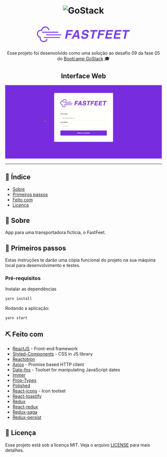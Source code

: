 <h1 align="center">
  <img alt="GoStack" src="https://rocketseat-cdn.s3-sa-east-1.amazonaws.com/bootcamp-header.png" width="200px" />
  <br />
  <br />
  <img alt="Fastfeet" title="Fastfeet" src="src/assets/images/logo.png" width="300px" />
</h1>

<p align="center">
  Esse projeto foi desenvolvido como uma solução ao desafio 09 da fase 05 do <a href="https://rocketseat.com.br/bootcamp">Bootcamp GoStack</a> 🎓
</p>

<h2 align="center">Interface Web</h2>

<p align="center">
	<img src=".github/frontend.gif"></img>
</p>

<hr />

## :page_facing_up: Índice

- [Sobre](#about)
- [Primeiros passos](#getting_started)
- [Feito com](#built_using)
- [Licença](#license)

## 🧐 Sobre <a name = "about"></a>

App para uma transportadora fictícia, o FastFeet.

## 🏁 Primeiros passos <a name = "getting_started"></a>

Estas instruçōes te darão uma cópia funcional do projeto na sua máquina local para desenvolvimento e testes.
### Pré-requisitos

Instalar as dependências

```sh
yarn install
```

Rodando a aplicação:

```sh
yarn start
```

## ⛏️ Feito com <a name = "built_using"></a>

- [ReactJS](https://reactjs.org/) - Front-end framework
- [Styled-Components](https://github.com/styled-components/styled-components) - CSS in JS library
- [Reactotron](https://github.com/infinitered/reactotron)
- [Axios](https://github.com/axios/axios) - Promise based HTTP client
- [Date-fns](https://github.com/date-fns/date-fns) - Toolset for manipulating JavaScript dates
- [Immer](https://immerjs.github.io/immer/docs/introduction)
- [Prop-Types](https://github.com/facebook/prop-types)
- [Polished](https://github.com/styled-components/polished)
- [React-icons](https://github.com/react-icons/react-icons) - Icon toolset
- [React-toastify](https://github.com/fkhadra/react-toastify)
- [Redux](https://redux.js.org/)
- [React-redux](https://react-redux.js.org/)
- [Redux-saga](https://redux-saga.js.org/)
- [Redux-persist](https://github.com/rt2zz/redux-persist)

## :memo: Licença <a name = "license"></a>

Esse projeto está sob a licença MIT. Veja o arquivo [LICENSE](LICENSE) para mais detalhes.
